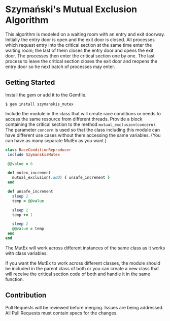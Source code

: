 # Szymański's Mutual Exclusion Algorithm
This algorithm is modeled on a waiting room with an entry and exit doorway.
Initially the entry door is open and the exit door is closed.
All processes which request entry into the critical section at the same time
enter the waiting room; the last of them closes the entry door and opens
the exit door. The processes then enter the critical section one by one.
The last process to leave the critical section closes the exit door and
reopens the entry door so he next batch of processes may enter.

## Getting Started
Install the gem or add it to the Gemfile.
```
$ gem install szymanskis_mutex
```

Include the module in the class that will create race conditions or needs
to access the same resource from different threads.
Provide a block containing the critical section to the method
`mutual_exclusion(concern)`. The parameter `concern` is used so that
the class including this module can have different use cases without them
accessing the same variables. (You can have as many separate MutEx as you want.)

```ruby
class RaceConditionReproducer
 include SzymanskisMutex

 @@value = 0

 def mutex_increment
   mutual_exclusion(:add) { unsafe_increment }
 end

 def unsafe_increment
   sleep 2
   temp = @@value

   sleep 2
   temp += 1

   sleep 2
   @@value = temp
 end
end
```

The MutEx will work across different instances of the same class as
it works with class variables.

If you want the MutEx to work across different classes, the module should be
included in the parent class of both or you can create a new class that will
receive the critical section code of both and handle it in the same function.

## Contribution
Pull Requests will be reviewed before merging. Issues are being addressed.
All Pull Requests must contain specs for the changes.
